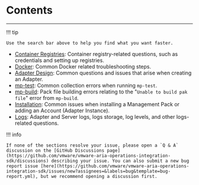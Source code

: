 # Contents
---
!!! tip

    Use the search bar above to help you find what you want faster.

- [Container Registries](container_registries.md): Container registry-related questions, such as credentials and setting up registries.
- [Docker](docker.md): Common Docker related troubleshooting steps.
- [Adapter Design](adapter_design.md): Common questions and issues that arise when creating an Adapter.
- [mp-test](test.md): Common collection errors when running `mp-test`.
- [mp-build](build.md): Pack file building errors relating to the "`Unable to build pak file`" error from `mp-build`.
- [Installation](installation.md): Common issues when installing a Management Pack or adding an Account (Adapter Instance).
- [Logs](logs.md): Adapter and Server logs, logs storage, log levels, and other logs-related questions.

!!! info

    If none of the sections resolve your issue, please open a `Q & A` discussion on the [GitHub Discussions page](https://github.com/vmware/vmware-aria-operations-integration-sdk/discussions) describing your issue. You can also submit a new bug report issue [here](https://github.com/vmware/vmware-aria-operations-integration-sdk/issues/new?assignees=&labels=bug&template=bug-report.yml), but we recommend opening a discussion first.
